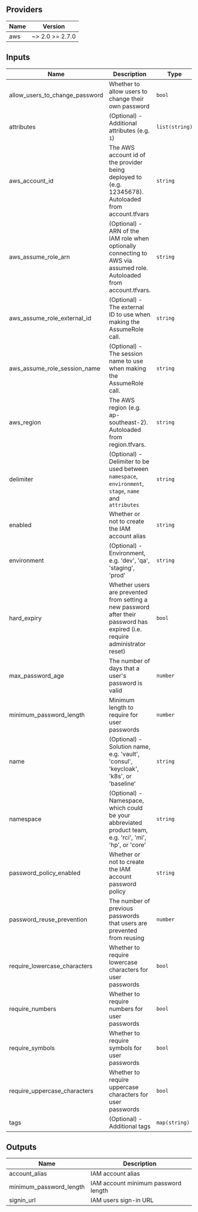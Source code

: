 ## Providers

| Name | Version |
|------|---------|
| aws | ~> 2.0 >= 2.7.0 |

## Inputs

| Name | Description | Type | Default | Required |
|------|-------------|------|---------|:-----:|
| allow\_users\_to\_change\_password | Whether to allow users to change their own password | `bool` | `true` | no |
| attributes | (Optional) - Additional attributes (e.g. `1`) | `list(string)` | `[]` | no |
| aws\_account\_id | The AWS account id of the provider being deployed to (e.g. 12345678). Autoloaded from account.tfvars | `string` | `""` | no |
| aws\_assume\_role\_arn | (Optional) - ARN of the IAM role when optionally connecting to AWS via assumed role. Autoloaded from account.tfvars. | `string` | `""` | no |
| aws\_assume\_role\_external\_id | (Optional) - The external ID to use when making the AssumeRole call. | `string` | `""` | no |
| aws\_assume\_role\_session\_name | (Optional) - The session name to use when making the AssumeRole call. | `string` | `""` | no |
| aws\_region | The AWS region (e.g. ap-southeast-2). Autoloaded from region.tfvars. | `string` | `""` | no |
| delimiter | (Optional) - Delimiter to be used between `namespace`, `environment`, `stage`, `name` and `attributes` | `string` | `"-"` | no |
| enabled | Whether or not to create the IAM account alias | `string` | `"true"` | no |
| environment | (Optional) - Environment, e.g. 'dev', 'qa', 'staging', 'prod' | `string` | `""` | no |
| hard\_expiry | Whether users are prevented from setting a new password after their password has expired (i.e. require administrator reset) | `bool` | `false` | no |
| max\_password\_age | The number of days that a user's password is valid | `number` | `0` | no |
| minimum\_password\_length | Minimum length to require for user passwords | `number` | `8` | no |
| name | (Optional) - Solution name, e.g. 'vault', 'consul', 'keycloak', 'k8s', or 'baseline' | `string` | `""` | no |
| namespace | (Optional) - Namespace, which could be your abbreviated product team, e.g. 'rci', 'mi', 'hp', or 'core' | `string` | `""` | no |
| password\_policy\_enabled | Whether or not to create the IAM account password policy | `string` | `"true"` | no |
| password\_reuse\_prevention | The number of previous passwords that users are prevented from reusing | `number` | `10` | no |
| require\_lowercase\_characters | Whether to require lowercase characters for user passwords | `bool` | `true` | no |
| require\_numbers | Whether to require numbers for user passwords | `bool` | `true` | no |
| require\_symbols | Whether to require symbols for user passwords | `bool` | `true` | no |
| require\_uppercase\_characters | Whether to require uppercase characters for user passwords | `bool` | `true` | no |
| tags | (Optional) - Additional tags | `map(string)` | `{}` | no |

## Outputs

| Name | Description |
|------|-------------|
| account\_alias | IAM account alias |
| minimum\_password\_length | IAM account minimum password length |
| signin\_url | IAM users sign-in URL |

